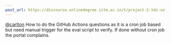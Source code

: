 ```yaml
---
post_url: https://discourse.onlinedegree.iitm.ac.in/t/project-2-tds-solver-discussion-thread/169029/129
---
```

[@carlton](/u/carlton) How to do the GitHub Actions questions as it is a cron job based but need manual trigger for the eval script to verify. If done without cron job the portal complains.